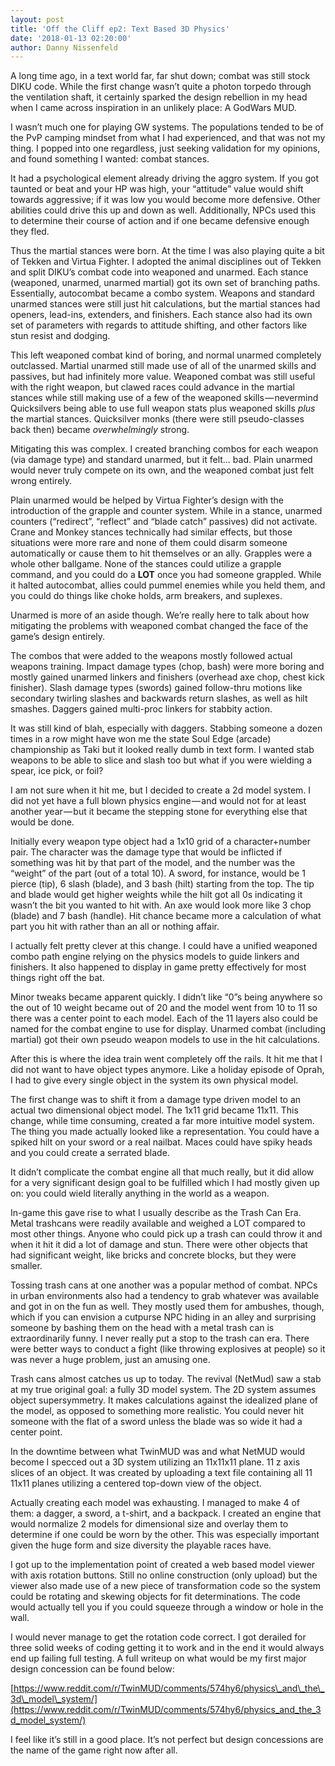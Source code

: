 ```yaml
---
layout: post
title: 'Off the Cliff ep2: Text Based 3D Physics'
date: '2018-01-13 02:20:00'
author: Danny Nissenfeld
---
```


A long time ago, in a text world far, far shut down; combat was still stock DIKU code. While the first change wasn’t quite a photon torpedo through the ventilation shaft, it certainly sparked the design rebellion in my head when I came across inspiration in an unlikely place: A GodWars MUD.

I wasn’t much one for playing GW systems. The populations tended to be of the PvP camping mindset from what I had experienced, and that was not my thing. I popped into one regardless, just seeking validation for my opinions, and found something I wanted: combat stances.

It had a psychological element already driving the aggro system. If you got taunted or beat and your HP was high, your “attitude” value would shift towards aggressive; if it was low you would become more defensive. Other abilities could drive this up and down as well. Additionally, NPCs used this to determine their course of action and if one became defensive enough they fled.

Thus the martial stances were born. At the time I was also playing quite a bit of Tekken and Virtua Fighter. I adopted the animal disciplines out of Tekken and split DIKU’s combat code into weaponed and unarmed. Each stance (weaponed, unarmed, unarmed martial) got its own set of branching paths. Essentially, autocombat became a combo system. Weapons and standard unarmed stances were still just hit calculations, but the martial stances had openers, lead-ins, extenders, and finishers. Each stance also had its own set of parameters with regards to attitude shifting, and other factors like stun resist and dodging.

This left weaponed combat kind of boring, and normal unarmed completely outclassed. Martial unarmed still made use of all of the unarmed skills and passives, but had infinitely more value. Weaponed combat was still useful with the right weapon, but clawed races could advance in the martial stances while still making use of a few of the weaponed skills — nevermind Quicksilvers being able to use full weapon stats plus weaponed skills _plus_ the martial stances. Quicksilver monks (there were still pseudo-classes back then) became _overwhelmingly_ strong.

Mitigating this was complex. I created branching combos for each weapon (via damage type) and standard unarmed, but it felt… bad. Plain unarmed would never truly compete on its own, and the weaponed combat just felt wrong entirely.

Plain unarmed would be helped by Virtua Fighter’s design with the introduction of the grapple and counter system. While in a stance, unarmed counters (“redirect”, “reflect” and “blade catch” passives) did not activate. Crane and Monkey stances technically had similar effects, but those situations were more rare and none of them could disarm someone automatically or cause them to hit themselves or an ally. Grapples were a whole other ballgame. None of the stances could utilize a grapple command, and you could do a **LOT** once you had someone grappled. While it halted autocombat, allies could pummel enemies while you held them, and you could do things like choke holds, arm breakers, and suplexes.

Unarmed is more of an aside though. We’re really here to talk about how mitigating the problems with weaponed combat changed the face of the game’s design entirely.

The combos that were added to the weapons mostly followed actual weapons training. Impact damage types (chop, bash) were more boring and mostly gained unarmed linkers and finishers (overhead axe chop, chest kick finisher). Slash damage types (swords) gained follow-thru motions like secondary twirling slashes and backwards return slashes, as well as hilt smashes. Daggers gained multi-proc linkers for stabbity action.

It was still kind of blah, especially with daggers. Stabbing someone a dozen times in a row might have won me the state Soul Edge (arcade) championship as Taki but it looked really dumb in text form. I wanted stab weapons to be able to slice and slash too but what if you were wielding a spear, ice pick, or foil?

I am not sure when it hit me, but I decided to create a 2d model system. I did not yet have a full blown physics engine — and would not for at least another year — but it became the stepping stone for everything else that would be done.

Initially every weapon type object had a 1x10 grid of a character+number pair. The character was the damage type that would be inflicted if something was hit by that part of the model, and the number was the “weight” of the part (out of a total 10). A sword, for instance, would be 1 pierce (tip), 6 slash (blade), and 3 bash (hilt) starting from the top. The tip and blade would get higher weights while the hilt got all 0s indicating it wasn’t the bit you wanted to hit with. An axe would look more like 3 chop (blade) and 7 bash (handle). Hit chance became more a calculation of what part you hit with rather than an all or nothing affair.

I actually felt pretty clever at this change. I could have a unified weaponed combo path engine relying on the physics models to guide linkers and finishers. It also happened to display in game pretty effectively for most things right off the bat.

Minor tweaks became apparent quickly. I didn’t like “0”s being anywhere so the out of 10 weight became out of 20 and the model went from 10 to 11 so there was a center point to each model. Each of the 11 layers also could be named for the combat engine to use for display. Unarmed combat (including martial) got their own pseudo weapon models to use in the hit calculations.

After this is where the idea train went completely off the rails. It hit me that I did not want to have object types anymore. Like a holiday episode of Oprah, I had to give every single object in the system its own physical model.

The first change was to shift it from a damage type driven model to an actual two dimensional object model. The 1x11 grid became 11x11. This change, while time consuming, created a far more intuitive model system. The thing you made actually looked like a representation. You could have a spiked hilt on your sword or a real nailbat. Maces could have spiky heads and you could create a serrated blade.

It didn’t complicate the combat engine all that much really, but it did allow for a very significant design goal to be fulfilled which I had mostly given up on: you could wield literally anything in the world as a weapon.

In-game this gave rise to what I usually describe as the Trash Can Era. Metal trashcans were readily available and weighed a LOT compared to most other things. Anyone who could pick up a trash can could throw it and when it hit it did a lot of damage and stun. There were other objects that had significant weight, like bricks and concrete blocks, but they were smaller.

Tossing trash cans at one another was a popular method of combat. NPCs in urban environments also had a tendency to grab whatever was available and got in on the fun as well. They mostly used them for ambushes, though, which if you can envision a cutpurse NPC hiding in an alley and surprising someone by bashing them on the head with a metal trash can is extraordinarily funny. I never really put a stop to the trash can era. There were better ways to conduct a fight (like throwing explosives at people) so it was never a huge problem, just an amusing one.

Trash cans almost catches us up to today. The revival (NetMud) saw a stab at my true original goal: a fully 3D model system. The 2D system assumes object supersymmetry. It makes calculations against the idealized plane of the model, as opposed to something more realistic. You could never hit someone with the flat of a sword unless the blade was so wide it had a center point.

In the downtime between what TwinMUD was and what NetMUD would become I specced out a 3D system utilizing an 11x11x11 plane. 11 z axis slices of an object. It was created by uploading a text file containing all 11 11x11 planes utilizing a centered top-down view of the object.

Actually creating each model was exhausting. I managed to make 4 of them: a dagger, a sword, a t-shirt, and a backpack. I created an engine that would normalize 2 models for dimensional size and overlay them to determine if one could be worn by the other. This was especially important given the huge form and size diversity the playable races have.

I got up to the implementation point of created a web based model viewer with axis rotation buttons. Still no online construction (only upload) but the viewer also made use of a new piece of transformation code so the system could be rotating and skewing objects for fit determinations. The code would actually tell you if you could squeeze through a window or hole in the wall.

I would never manage to get the rotation code correct. I got derailed for three solid weeks of coding getting it to work and in the end it would always end up failing full testing. A full writeup on what would be my first major design concession can be found below:

[https://www.reddit.com/r/TwinMUD/comments/574hy6/physics\_and\_the\_3d\_model\_system/](https://www.reddit.com/r/TwinMUD/comments/574hy6/physics_and_the_3d_model_system/)

I feel like it’s still in a good place. It’s not perfect but design concessions are the name of the game right now after all.


